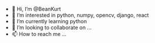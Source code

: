 - 👋 Hi, I’m @BeanKurt
- 👀 I’m interested in python, numpy, opencv, django, react
- 🌱 I’m currently learning python
- 💞️ I’m looking to collaborate on ...
- 📫 How to reach me ...

<!---
BeanKurt/BeanKurt is a ✨ special ✨ repository because its `README.md` (this file) appears on your GitHub profile.
You can click the Preview link to take a look at your changes.
--->
